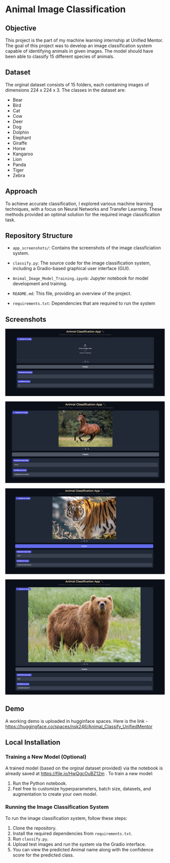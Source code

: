 # Animal Image Classification

## Objective
This project is the part of my machine learning internship at Unified Mentor. The goal of this project was to develop an image classification system capable of identifying animals in given images. The model should have been able to classify 15 different species of animals.
## Dataset
The orginal dataset consists of 15 folders, each containing images of dimensions 224 x 224 x 3. The classes in the dataset are:
- Bear
- Bird
- Cat
- Cow
- Deer
- Dog
- Dolphin
- Elephant
- Giraffe
- Horse
- Kangaroo
- Lion
- Panda
- Tiger
- Zebra

## Approach
To achieve accurate classification, I explored various machine learning techniques, with a focus on Neural Networks and Transfer Learning. These methods  provided an optimal solution for the required image classification task.

## Repository Structure
- `app_screenshots/`: Contains the screenshots of the image classficiation system.
- `classify.py`: The source code for the image classification system, including a   Gradio-based graphical user interface (GUI).

- `Animal_Image_Model_Training.ipynb`: Jupyter notebook for model development and training.
- `README.md`: This file, providing an overview of the project.
- `requirements.txt`: Dependencies that are required to run the system


## Screenshots

![App Screenshot](app_screenshots/SS1.jpg)

![App Screenshot](app_screenshots/SS2.jpg)

![App Screenshot](app_screenshots/SS3.jpg)

![App Screenshot](app_screenshots/SS4.jpg)

## Demo
A working demo is uploaded in hugginface spaces. Here is the link - https://huggingface.co/spaces/nsk246/Animal_Classify_UnifiedMentor


## Local Installation

### Training a New Model (Optional)
A trained model (based on the orginal dataset provided) via the notebook is already saved at https://file.io/HwQgcOuBZ12m .  To train a new model:

1. Run the Python notebook. 
2. Feel free to customize hyperparameters, batch size, datasets, and augmentation to create your own model.

### Running the Image Classification System

To run the image classification system, follow these steps:

1. Clone the repository.
2. Install the required dependencies from `requirements.txt`.
3. Run `classify.py`.
4. Upload test images and run the system via the Gradio interface.
5. You can view the predicted Animal name along with the confidence score for the predicted class.


